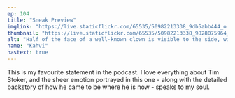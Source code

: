 ```yaml
---
ep: 104
title: "Sneak Preview"
imglink: "https://live.staticflickr.com/65535/50982213338_9db5abb444_o.jpg"
thumbnail: "https://live.staticflickr.com/65535/50982213338_9828075964_q.jpg"
alt: "Half of the face of a well-known clown is visible to the side, with a theatre stage in the background."
name: "Kahvi"
hastext: true
---
```

This is my favourite statement in the podcast. I love everything about Tim Stoker, and the sheer emotion portrayed in this one - along with the detailed backstory of how he came to be where he is now - speaks to my soul.